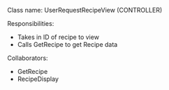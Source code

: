 Class name: UserRequestRecipeView (CONTROLLER)

Responsibilities:
- Takes in ID of recipe to view
- Calls GetRecipe to get Recipe data

Collaborators:
- GetRecipe
- RecipeDisplay